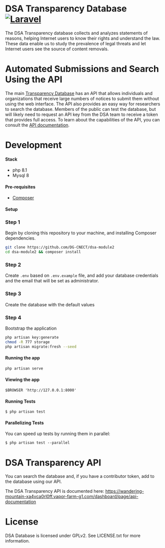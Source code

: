 DSA Transparency Database [![Laravel](https://github.com/DG-CNECT/dsa-module2/actions/workflows/vapor.yml/badge.svg?branch=main)](https://github.com/DG-CNECT/dsa-module2/actions/workflows/vapor.yml)
=========================

The DSA Transparency database collects and analyzes statements of reasons, helping Internet users to know their rights and understand the law. These data enable us to study the prevalence of legal threats and let Internet users see the source of content removals.

Automated Submissions and Search Using the API
==============================================
The main [Transparency Database](https://digital.service-act.eu/) has an API that allows individuals and organizations that receive large numbers of notices to submit them without using the web interface. The API also provides an easy way for researchers to search the database. Members of the public can test the database, but will likely need to request an API key from the DSA team to receive a token that provides full access. To learn about the capabilities of the API, you can consult the [API documentation](https://wandering-mountain-xa4vca0rl0ff.vapor-farm-g1.com/dashboard/page/api-documentation).

Development
===========

#### Stack

* php 8.1
* Mysql 8

#### Pre-requisites

* [Composer](https://getcomposer.org/)

#### Setup

### Step 1

Begin by cloning this repository to your machine, and installing Composer dependencies.

```bash
git clone https://github.com/DG-CNECT/dsa-module2
cd dsa-module2 && composer install 
```

### Step 2

Create `.env` based on `.env.example` file, and add your database credentials and the email that will be set as administrator.


### Step 3

Create the database with the default values

### Step 4

Bootstrap the application

```bash
php artisan key:generate
chmod -R 777 storage
php artisan migrate:fresh --seed
```

#### Running the app

```bash
php artisan serve
```

#### Viewing the app

```
$BROWSER 'http://127.0.0.1:8000'
```

#### Running Tests

    $ php artisan test

#### Parallelizing Tests

You can speed up tests by running them in parallel:

    $ php artisan test --parallel

DSA Transparency API
====================
You can search the database and, if you have a contributor token, add to the database using our API.

The DSA Transparency API is documented here: https://wandering-mountain-xa4vca0rl0ff.vapor-farm-g1.com/dashboard/page/api-documentation

License
=======

DSA Database is licensed under GPLv2. See LICENSE.txt for more information.
